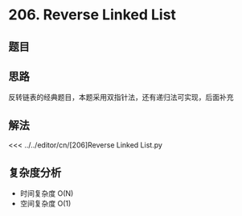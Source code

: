 # 206. Reverse Linked List

## 题目

<!--@include: ../../editor/cn/doc/content/[206]Reverse Linked List.md-->

## 思路
反转链表的经典题目，本题采用双指针法，还有递归法可实现，后面补充


## 解法

<<< ../../editor/cn/[206]Reverse Linked List.py


## 复杂度分析
- 时间复杂度 O(N)
- 空间复杂度 O(1)

